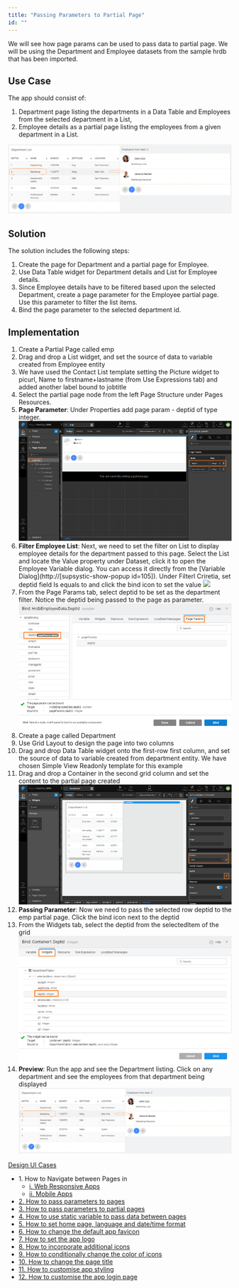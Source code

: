 ```yaml
---
title: "Passing Parameters to Partial Page"
id: ""
---
```


We will see how page params can be used to pass data to partial page. We will be using the Department and Employee datasets from the sample hrdb that has been imported.

## Use Case

The app should consist of:

1. Department page listing the departments in a Data Table and Employees from the selected department in a List,
2. Employee details as a partial page listing the employees from a given department in a List.

[![](/learn/assets/ppp_run.png)](/learn/assets/ppp_run.png)

## Solution

The solution includes the following steps:

1. Create the page for Department and a partial page for Employee.
2. Use Data Table widget for Department details and List for Employee details.
3. Since Employee details have to be filtered based upon the selected Department, create a page parameter for the Employee partial page. Use this parameter to filter the list items.
4. Bind the page parameter to the selected department id.

## Implementation

1. Create a Partial Page called emp
2. Drag and drop a List widget, and set the source of data to variable created from Employee entity
3. We have used the Contact List template setting the Picture widget to picurl, Name to firstname+lastname (from Use Expressions tab) and added another label bound to jobtitle
4. Select the partial page node from the left Page Structure under Pages Resources.
5. **Page Parameter**: Under Properties add page param - deptid of type integer. [![](/learn/assets/ppp_emp_param.png)](/learn/assets/ppp_emp_param.png)
6. **Filter Employee List**: Next, we need to set the filter on List to display employee details for the department passed to this page. Select the List and locate the Value property under Dataset, click it to open the Employee Variable dialog. You can access it directly from the [Variable Dialog](http://[supsystic-show-popup id=105]). Under Filterl Criretia, set deptid field Is equals to and click the bind icon to set the value [![](http://pm.wavemaker.com../assets/ppp_emp_lvdata.png)](http://pm.wavemaker.com../assets/ppp_emp_lvdata.png)
7. From the Page Params tab, select deptid to be set as the department filter. Notice the deptid being passed to the page as parameter. [![](/learn/assets/ppp_emp_lvbind.png)](/learn/assets/ppp_emp_lvbind.png)
8. Create a page called Department
9. Use Grid Layout to design the page into two columns
10. Drag and drop Data Table widget onto the first-row first column, and set the source of data to variable created from department entity. We have chosen Simple View Readonly template for this example
11. Drag and drop a Container in the second grid column and set the content to the partial page created [![](/learn/assets/ppp_design.png)](/learn/assets/ppp_design.png)
12. **Passing Parameter**: Now we need to pass the selected row deptid to the emp partial page. Click the bind icon next to the deptid
13. From the Widgets tab, select the deptid from the selectedItem of the grid [![](/learn/assets/ppp_parambind.png)](/learn/assets/ppp_parambind.png)
14. **Preview**: Run the app and see the Department listing. Click on any department and see the employees from that department being displayed [![ppp_run](/learn/assets/ppp_run.png)](/learn/assets/ppp_run.png)

[Design UI Cases](/learn/app-development/ui-design/use-cases-ui-design/)

- 1\. How to Navigate between Pages in
    - [i. Web Responsive Apps](/learn/responsive-web/web-ui-design/#page-navigation)
    - [ii. Mobile Apps](/learn/hybrid-mobile/mobile-page-concepts/#page-navigation-actions)
- [2\. How to pass parameters to pages](/learn/how-tos/passing-parameters-pages/)
- [3\. How to pass parameters to partial pages](/learn/how-tos/passing-parameters-partial-page/)
- [4\. How to use static variable to pass data between pages](/learn/how-tos/use-static-variable-pass-data-pages/)
- [5\. How to set home page, language and date/time format](/learn/how-tos/setting-language-date-format/)
- [6\. How to change the default app favicon](/learn/how-tos/changing-default-favicon/)
- [7\. How to set the app logo](/learn/how-tos/changing-app-logo/)
- [8\. How to incorporate additional icons](/learn/how-tos/incorporating-additional-icons/)
- [9\. How to conditionally change the color of icons](/learn/how-tos/displaying-icon-color-based-upon-condition/)
- [10\. How to change the page title](/learn/how-tos/changing-page-title/)
- [11\. How to customise app styling](/learn/how-tos/customise-app-style/)
- [12\. How to customise the app login page](/learn/how-tos/customise-login-page/)
